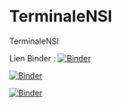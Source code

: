 # TerminaleNSI
TerminaleNSI

Lien Binder :
[![Binder](https://mybinder.org/badge_logo.svg)](https://mybinder.org/v2/gh/fran6rignanese/TerminaleNSI/HEAD?filepath=TParbresBibaires.ipynb)

[![Binder](https://mybinder.org/badge_logo.svg)](https://mybinder.org/v2/gh/fran6rignanese/TerminaleNSI/HEAD?filepath=TParbresBinairesDeRecherche.ipynb)

[![Binder](https://mybinder.org/badge_logo.svg)](https://mybinder.org/v2/gh/fran6rignanese/TerminaleNSI/HEAD?filepath=essai.ipynb)
